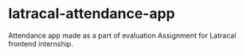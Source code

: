 # latracal-attendance-app
Attendance app made as a part of evaluation Assignment for Latracal frontend internship.
